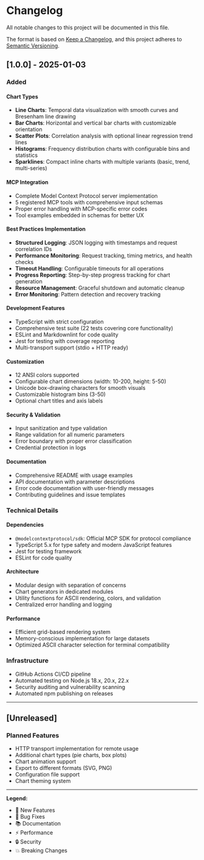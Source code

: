 # Changelog

All notable changes to this project will be documented in this file.

The format is based on [Keep a Changelog](https://keepachangelog.com/en/1.0.0/),
and this project adheres to [Semantic Versioning](https://semver.org/spec/v2.0.0.html).

## [1.0.0] - 2025-01-03

### Added

#### Chart Types
- **Line Charts**: Temporal data visualization with smooth curves and Bresenham line drawing
- **Bar Charts**: Horizontal and vertical bar charts with customizable orientation
- **Scatter Plots**: Correlation analysis with optional linear regression trend lines
- **Histograms**: Frequency distribution charts with configurable bins and statistics
- **Sparklines**: Compact inline charts with multiple variants (basic, trend, multi-series)

#### MCP Integration
- Complete Model Context Protocol server implementation
- 5 registered MCP tools with comprehensive input schemas
- Proper error handling with MCP-specific error codes
- Tool examples embedded in schemas for better UX

#### Best Practices Implementation
- **Structured Logging**: JSON logging with timestamps and request correlation IDs
- **Performance Monitoring**: Request tracking, timing metrics, and health checks
- **Timeout Handling**: Configurable timeouts for all operations
- **Progress Reporting**: Step-by-step progress tracking for chart generation
- **Resource Management**: Graceful shutdown and automatic cleanup
- **Error Monitoring**: Pattern detection and recovery tracking

#### Development Features
- TypeScript with strict configuration
- Comprehensive test suite (22 tests covering core functionality)
- ESLint and Markdownlint for code quality
- Jest for testing with coverage reporting
- Multi-transport support (stdio + HTTP ready)

#### Customization
- 12 ANSI colors supported
- Configurable chart dimensions (width: 10-200, height: 5-50)
- Unicode box-drawing characters for smooth visuals
- Customizable histogram bins (3-50)
- Optional chart titles and axis labels

#### Security & Validation
- Input sanitization and type validation
- Range validation for all numeric parameters
- Error boundary with proper error classification
- Credential protection in logs

#### Documentation
- Comprehensive README with usage examples
- API documentation with parameter descriptions
- Error code documentation with user-friendly messages
- Contributing guidelines and issue templates

### Technical Details

#### Dependencies
- `@modelcontextprotocol/sdk`: Official MCP SDK for protocol compliance
- TypeScript 5.x for type safety and modern JavaScript features
- Jest for testing framework
- ESLint for code quality

#### Architecture
- Modular design with separation of concerns
- Chart generators in dedicated modules
- Utility functions for ASCII rendering, colors, and validation
- Centralized error handling and logging

#### Performance
- Efficient grid-based rendering system
- Memory-conscious implementation for large datasets
- Optimized ASCII character selection for terminal compatibility

### Infrastructure
- GitHub Actions CI/CD pipeline
- Automated testing on Node.js 18.x, 20.x, 22.x
- Security auditing and vulnerability scanning
- Automated npm publishing on releases

---

## [Unreleased]

### Planned Features
- HTTP transport implementation for remote usage
- Additional chart types (pie charts, box plots)
- Chart animation support
- Export to different formats (SVG, PNG)
- Configuration file support
- Chart theming system

---

**Legend:**
- 🎯 New Features
- 🐛 Bug Fixes  
- 📚 Documentation
- ⚡ Performance
- 🔒 Security
- 💥 Breaking Changes